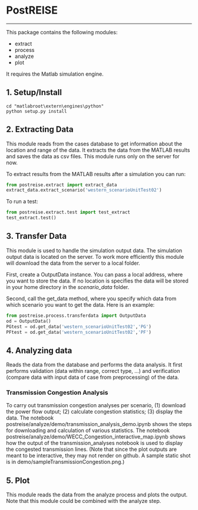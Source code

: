 # PostREISE
---

This package contains the following modules:
  * extract
  * process
  * analyze
  * plot
  
It requires the Matlab simulation engine.

## 1. Setup/Install
```
cd "matlabroot\extern\engines\python"
python setup.py install
```

## 2. Extracting Data
This module reads from the cases database to get information about the location and range of the data. It extracts the data from the MATLAB results and saves the data as csv files. This module runs only on the server for now.

To extract results from the MATLAB results after a simulation you can run:
```python
from postreise.extract import extract_data
extract_data.extract_scenario('western_scenarioUnitTest02')
```
To run a test:
```python
from postreise.extract.test import test_extract
test_extract.test()
```

## 3. Transfer Data
This module is used to handle the simulation output data. 
The simulation output data is located on the server.
To work more efficiently this module will download the data from the server
to a local folder.

First, create a OutputData instance. You can pass a local address, where you
want to store the data. If no location is specifies the data will be stored in
your home directory in the *scenario_data* folder.

Second, call the get_data method, where you specify which data from which 
scenario you want to get the data. Here is an example:
```python
from postreise.process.transferdata import OutputData
od = OutputData()
PGtest = od.get_data('western_scenarioUnitTest02','PG')
PFtest = od.get_data('western_scenarioUnitTest02','PF')
``` 

## 4. Analyzing data 
Reads the data from the database and performs the data analysis. It first performs validation (data within range, correct type, ...) and verification (compare data with input data of case from preprocessing) of the data.

### Transmission Congestion Analysis
To carry out transmission congestion analyses per scenario, (1) download the power flow output; (2) calculate congestion statistics; (3) display the data. The notebook postreise/analyze/demo/transmission_analysis_demo.ipynb shows the steps for downloading and calculation of various statistics. The notebook postreise/analyze/demo/WECC_Congestion_interactive_map.ipynb shows how the output of the transmission_analyses notebook is used to display the congested transmission lines. (Note that since the plot outputs are meant to be interactive, they may not render on github. A sample static shot is in demo/sampleTransmissionCongestion.png.)


## 5. Plot
This module reads the data from the analyze process and plots the output. Note that this module could be combined with the analyze step.
